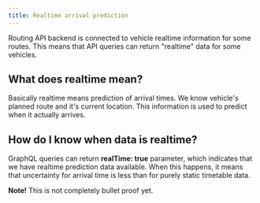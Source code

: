 ```yaml
---
title: Realtime arrival prediction
---
```


Routing API backend is connected to vehicle realtime information for some routes. This means that API queries can return "realtime" data for some vehicles.


## What does realtime mean?
Basically realtime means prediction of arrival times. We know vehicle's planned route and it's current location. This information is used to predict when it actually arrives.

## How do I know when data is realtime?
GraphQL queries can return **realTime: true** parameter, which indicates that we have realtime prediction data available. When this happens, it means that uncertainty for arrival time is less than for purely static timetable data.

**Note!** This is not completely bullet proof yet.
